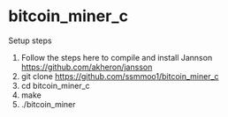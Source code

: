 # bitcoin_miner_c

Setup steps  

1) Follow the steps here to compile and install Jannson https://github.com/akheron/jansson  
2) git clone https://github.com/ssmmoo1/bitcoin_miner_c
3) cd bitcoin_miner_c
4) make
5) ./bitcoin_miner

